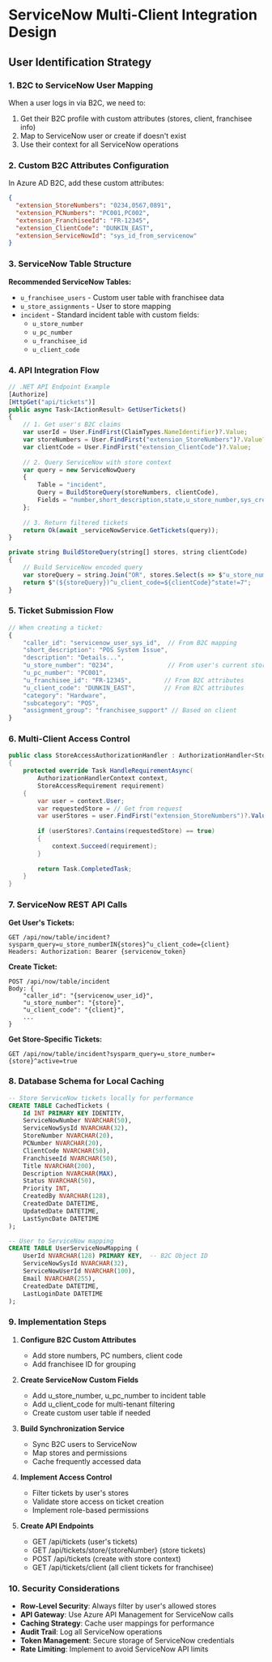 # ServiceNow Multi-Client Integration Design

## User Identification Strategy

### 1. B2C to ServiceNow User Mapping

When a user logs in via B2C, we need to:
1. Get their B2C profile with custom attributes (stores, client, franchisee info)
2. Map to ServiceNow user or create if doesn't exist
3. Use their context for all ServiceNow operations

### 2. Custom B2C Attributes Configuration

In Azure AD B2C, add these custom attributes:
```json
{
  "extension_StoreNumbers": "0234,0567,0891",
  "extension_PCNumbers": "PC001,PC002",
  "extension_FranchiseeId": "FR-12345",
  "extension_ClientCode": "DUNKIN_EAST",
  "extension_ServiceNowId": "sys_id_from_servicenow"
}
```

### 3. ServiceNow Table Structure

**Recommended ServiceNow Tables:**
- `u_franchisee_users` - Custom user table with franchisee data
- `u_store_assignments` - User to store mapping
- `incident` - Standard incident table with custom fields:
  - `u_store_number`
  - `u_pc_number`
  - `u_franchisee_id`
  - `u_client_code`

### 4. API Integration Flow

```typescript
// .NET API Endpoint Example
[Authorize]
[HttpGet("api/tickets")]
public async Task<IActionResult> GetUserTickets()
{
    // 1. Get user's B2C claims
    var userId = User.FindFirst(ClaimTypes.NameIdentifier)?.Value;
    var storeNumbers = User.FindFirst("extension_StoreNumbers")?.Value?.Split(',');
    var clientCode = User.FindFirst("extension_ClientCode")?.Value;
    
    // 2. Query ServiceNow with store context
    var query = new ServiceNowQuery
    {
        Table = "incident",
        Query = BuildStoreQuery(storeNumbers, clientCode),
        Fields = "number,short_description,state,u_store_number,sys_created_on"
    };
    
    // 3. Return filtered tickets
    return Ok(await _serviceNowService.GetTickets(query));
}

private string BuildStoreQuery(string[] stores, string clientCode)
{
    // Build ServiceNow encoded query
    var storeQuery = string.Join("OR", stores.Select(s => $"u_store_number={s}"));
    return $"(${storeQuery})^u_client_code=${clientCode}^state!=7";
}
```

### 5. Ticket Submission Flow

```typescript
// When creating a ticket:
{
    "caller_id": "servicenow_user_sys_id",  // From B2C mapping
    "short_description": "POS System Issue",
    "description": "Details...",
    "u_store_number": "0234",               // From user's current store
    "u_pc_number": "PC001",
    "u_franchisee_id": "FR-12345",         // From B2C attributes
    "u_client_code": "DUNKIN_EAST",        // From B2C attributes
    "category": "Hardware",
    "subcategory": "POS",
    "assignment_group": "franchisee_support" // Based on client
}
```

### 6. Multi-Client Access Control

```csharp
public class StoreAccessAuthorizationHandler : AuthorizationHandler<StoreAccessRequirement>
{
    protected override Task HandleRequirementAsync(
        AuthorizationHandlerContext context,
        StoreAccessRequirement requirement)
    {
        var user = context.User;
        var requestedStore = // Get from request
        var userStores = user.FindFirst("extension_StoreNumbers")?.Value?.Split(',');
        
        if (userStores?.Contains(requestedStore) == true)
        {
            context.Succeed(requirement);
        }
        
        return Task.CompletedTask;
    }
}
```

### 7. ServiceNow REST API Calls

**Get User's Tickets:**
```
GET /api/now/table/incident?sysparm_query=u_store_numberIN{stores}^u_client_code={client}
Headers: Authorization: Bearer {servicenow_token}
```

**Create Ticket:**
```
POST /api/now/table/incident
Body: {
    "caller_id": "{servicenow_user_id}",
    "u_store_number": "{store}",
    "u_client_code": "{client}",
    ...
}
```

**Get Store-Specific Tickets:**
```
GET /api/now/table/incident?sysparm_query=u_store_number={store}^active=true
```

### 8. Database Schema for Local Caching

```sql
-- Store ServiceNow tickets locally for performance
CREATE TABLE CachedTickets (
    Id INT PRIMARY KEY IDENTITY,
    ServiceNowNumber NVARCHAR(50),
    ServiceNowSysId NVARCHAR(32),
    StoreNumber NVARCHAR(20),
    PCNumber NVARCHAR(20),
    ClientCode NVARCHAR(50),
    FranchiseeId NVARCHAR(50),
    Title NVARCHAR(200),
    Description NVARCHAR(MAX),
    Status NVARCHAR(50),
    Priority INT,
    CreatedBy NVARCHAR(128),
    CreatedDate DATETIME,
    UpdatedDate DATETIME,
    LastSyncDate DATETIME
);

-- User to ServiceNow mapping
CREATE TABLE UserServiceNowMapping (
    UserId NVARCHAR(128) PRIMARY KEY,  -- B2C Object ID
    ServiceNowSysId NVARCHAR(32),
    ServiceNowUserId NVARCHAR(100),
    Email NVARCHAR(255),
    CreatedDate DATETIME,
    LastLoginDate DATETIME
);
```

### 9. Implementation Steps

1. **Configure B2C Custom Attributes**
   - Add store numbers, PC numbers, client code
   - Add franchisee ID for grouping

2. **Create ServiceNow Custom Fields**
   - Add u_store_number, u_pc_number to incident table
   - Add u_client_code for multi-tenant filtering
   - Create custom user table if needed

3. **Build Synchronization Service**
   - Sync B2C users to ServiceNow
   - Map stores and permissions
   - Cache frequently accessed data

4. **Implement Access Control**
   - Filter tickets by user's stores
   - Validate store access on ticket creation
   - Implement role-based permissions

5. **Create API Endpoints**
   - GET /api/tickets (user's tickets)
   - GET /api/tickets/store/{storeNumber} (store tickets)
   - POST /api/tickets (create with store context)
   - GET /api/tickets/client (all client tickets for franchisee)

### 10. Security Considerations

- **Row-Level Security**: Always filter by user's allowed stores
- **API Gateway**: Use Azure API Management for ServiceNow calls
- **Caching Strategy**: Cache user mappings for performance
- **Audit Trail**: Log all ServiceNow operations
- **Token Management**: Secure storage of ServiceNow credentials
- **Rate Limiting**: Implement to avoid ServiceNow API limits
